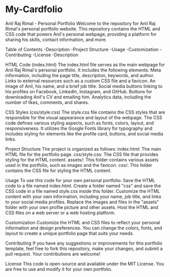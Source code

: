 # My-Cardfolio
Anil Raj Rimal - Personal Portfolio
Welcome to the repository for Anil Raj Rimal's personal portfolio website. This repository contains the HTML and CSS code that powers Anil's personal webpage, providing a platform for sharing his skills, contact information, and more.

Table of Contents
-Description
-Project Structure
-Usage
-Customization
-Contributing
-License
-Description

HTML Code (index.html)
The index.html file serves as the main webpage for Anil Raj Rimal's personal portfolio. It includes the following elements:
Meta information, including the page title, description, keywords, and author.
Links to external resources such as a custom CSS file and a favicon.
An image of Anil, his name, and a brief job title.
Social media buttons linking to his profiles on Facebook, LinkedIn, Instagram, and GitHub.
Buttons for downloading Anil's CV and emailing him.
Analytics data, including the number of likes, comments, and shares.

CSS Styles (css/style.css)
The style.css file contains the CSS styles that are responsible for the visual appearance and layout of the webpage. 
The CSS code defines various styling aspects, such as fonts, colors, layout, and responsiveness. 
It utilizes the Google Fonts library for typography and includes styling for elements like the profile card, buttons, and social media links.

Project Structure
The project is organized as follows:
index.html: The main HTML file for the portfolio page.
css/style.css: The CSS file that provides styling for the HTML content.
assets/: This folder contains various assets used in the portfolio, such as images and the favicon.
css/: This folder contains the CSS file for styling the HTML content.

Usage
To use this code for your own personal portfolio:
Save the HTML code to a file named index.html.
Create a folder named "css" and save the CSS code in a file named style.css inside this folder.
Customize the HTML content with your own information, including your name, job title, and links to your social media profiles.
Replace the images and files in the "assets" folder with your own profile picture and other assets.
Host the HTML and CSS files on a web server or a web hosting platform.

Customization
Customize the HTML and CSS files to reflect your personal information and design preferences. 
You can change the colors, fonts, and layout to create a unique portfolio page that suits your needs.

Contributing
If you have any suggestions or improvements for this portfolio template, feel free to fork this repository, make your changes, and submit a pull request.
Your contributions are welcome!

License
This code is open-source and available under the MIT License. You are free to use and modify it for your own portfolio.

